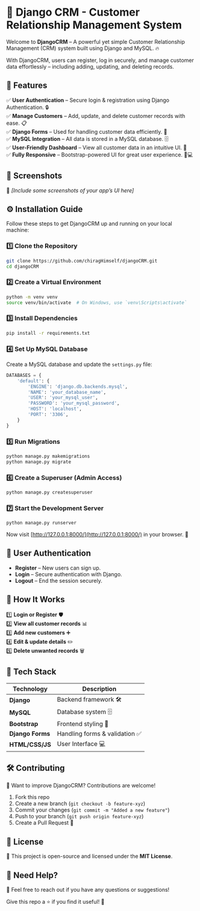 # 📝 Django CRM - Customer Relationship Management System

Welcome to **DjangoCRM** – A powerful yet simple Customer Relationship Management (CRM) system built using Django and MySQL. 🔥

With DjangoCRM, users can register, log in securely, and manage customer data effortlessly – including adding, updating, and deleting records.

## 🚀 Features

✅ **User Authentication** – Secure login & registration using Django Authentication. 🔒  
✅ **Manage Customers** – Add, update, and delete customer records with ease. 📋  
✅ **Django Forms** – Used for handling customer data efficiently. 📝  
✅ **MySQL Integration** – All data is stored in a MySQL database. 🗄️  
✅ **User-Friendly Dashboard** – View all customer data in an intuitive UI. 🎨  
✅ **Fully Responsive** – Bootstrap-powered UI for great user experience. 📱💻  

## 📸 Screenshots

🚀 *[Include some screenshots of your app’s UI here]*

## ⚙️ Installation Guide

Follow these steps to get DjangoCRM up and running on your local machine:

### 1️⃣ Clone the Repository

```sh
git clone https://github.com/chiragHimself/djangoCRM.git
cd djangoCRM
```

### 2️⃣ Create a Virtual Environment

```sh
python -m venv venv
source venv/bin/activate  # On Windows, use `venv\Scripts\activate`
```

### 3️⃣ Install Dependencies

```sh
pip install -r requirements.txt
```

### 4️⃣ Set Up MySQL Database

Create a MySQL database and update the `settings.py` file:

```python
DATABASES = {
    'default': {
        'ENGINE': 'django.db.backends.mysql',
        'NAME': 'your_database_name',
        'USER': 'your_mysql_user',
        'PASSWORD': 'your_mysql_password',
        'HOST': 'localhost',
        'PORT': '3306',
    }
}
```

### 5️⃣ Run Migrations

```sh
python manage.py makemigrations
python manage.py migrate
```

### 6️⃣ Create a Superuser (Admin Access)

```sh
python manage.py createsuperuser
```

### 7️⃣ Start the Development Server

```sh
python manage.py runserver
```

Now visit [http://127.0.0.1:8000/](http://127.0.0.1:8000/) in your browser. 🚀

## 👤 User Authentication

- **Register** – New users can sign up.  
- **Login** – Secure authentication with Django.  
- **Logout** – End the session securely.  

## 🎯 How It Works

1️⃣ **Login or Register** 🛡️  
2️⃣ **View all customer records** 📊  
3️⃣ **Add new customers** ➕  
4️⃣ **Edit & update details** ✏️  
5️⃣ **Delete unwanted records** 🗑️  

## 🎨 Tech Stack

| **Technology** | **Description** |
|---------------|---------------|
| **Django** | Backend framework 🛠️ |
| **MySQL** | Database system 🗄️ |
| **Bootstrap** | Frontend styling 🎨 |
| **Django Forms** | Handling forms & validation ✅ |
| **HTML/CSS/JS** | User Interface 💻 |

## 🛠️ Contributing

🚀 Want to improve DjangoCRM? Contributions are welcome!

1. Fork this repo  
2. Create a new branch (`git checkout -b feature-xyz`)  
3. Commit your changes (`git commit -m "Added a new feature"`)  
4. Push to your branch (`git push origin feature-xyz`)  
5. Create a Pull Request 🎉  

## 📜 License

📝 This project is open-source and licensed under the **MIT License**.

## 💬 Need Help?

📩 Feel free to reach out if you have any questions or suggestions!

Give this repo a ⭐ if you find it useful! 🚀

